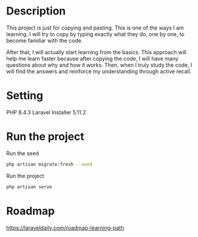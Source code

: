 # Description

This project is just for copying and pasting. This is one of the ways I am learning. I will try to copy by typing exactly what they do, one by one, to become familiar with the code. 

After that, I will actually start learning from the basics. This approach will help me learn faster because after copying the code, I will have many questions about why and how it works. Then, when I truly study the code, I will find the answers and reinforce my understanding through active recall.

# Setting
PHP 8.4.3
Laravel Installer 5.11.2

# Run the project

Run the seed
```bash
php artisan migrate:fresh --seed
```

Run the project
```bash
php artisan serve
```

# Roadmap

https://laraveldaily.com/roadmap-learning-path